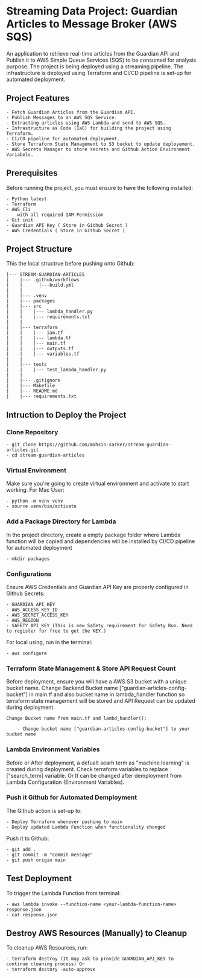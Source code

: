 # Streaming Data Project: Guardian Articles to Message Broker (AWS SQS) 

An application to retrieve real-time articles from the Guardian API and Publish it to AWS Simple Queue Services (SQS) to be consumed for analysis purpose. The project is being deployed using a streaming pipeline. The infrastructure is deployed using Terraform and CI/CD pipeline is set-up for automated deployment.

## Project Features

    - Fetch Guardian Articles from the Guardian API.
    - Publish Messages to an AWS SQS Service.
    - Extracting articles using AWS Lambda and send to AWS SQS.
    - Infrastructure as Code (IaC) for building the project using Terraform.
    - CI/CD pipeline for automated deployment.
    - Store Terraform State Management to S3 bucket to update deployement.
    - AWS Secrets Manager to store secrets and Github Action Environment Variabels.

## Prerequisites

Before running the project, you must ensure to have the following installed:

    - Python latest
    - Terraform
    - AWS Cli
        with all required IAM Permission
    - Git init
    - Guardian API Key ( Store in Github Secret )
    - AWS Credentials ( Store in Github Secret )

## Project Structure
    
This the local structrue before pushing onto Github:

    |--- STREAM-GUARDIAN-ARTICLES
    |    |--- .github/workflows
    |    |      |---build.yml
    |    |
    |    |--- .venv
    |    |--- packages
    |    |--- src
    |    |    |--- lambda_handler.py
    |    |    |--- requirements.txt
    |    |
    |    |--- terraform
    |    |    |--- iam.tf
    |    |    |--- lambda.tf
    |    |    |--- main.tf
    |    |    |--- outputs.tf
    |    |    |--- variables.tf
    |    |
    |    |--- tests
    |    |    |--- test_lambda_handler.py
    |    |
    |    |--- .gitignore
    |    |--- Makefile
    |    |--- README.md
    |    |--- requirements.txt
        


## Intruction to Deploy the Project

### Clone Repository

    - git clone https://github.com/mohsin-sarker/stream-guardian-articles.git
    - cd stream-guardian-articles

### Virtual Environment

Make sure you're going to create virtual environment and activate to start working.
For Mac User: 

    - python -m venv venv
    - source venv/bin/activate

### Add a Package Directory for Lambda

In the project directory, create a empty package folder where Lambda function will be copied and dependencies will be installed by CI/CD pipeline for automated deployment

    - mkdir packages

### Configurations

Ensure AWS Credentials and Guardian API Key are properly configured in Github Secrets:

    - GUARDIAN_API_KEY
    - AWS_ACCESS_KEY_ID
    - AWS_SECRET_ACCESS_KEY
    - AWS_REGION
    - SAFETY_API_KEY (This is new Safety requirement for Safety Run. Need to register for free to get the KEY.)

For local using, run in the terminal:

    - aws configure


### Terraform State Management & Store API Request Count

Before deployment, ensure you will have a AWS S3 bucket with a unique bucket name. Change Backend Bucket name ["guardian-articles-config-bucket"] in main.tf and also bucket name in lambda_handler function so terraform state management will be stored and API Request can be updated during deployment.

    Change Bucket name from main.tf and lambd_handler():

        - Change bucket name ["guardian-articles-config-bucket"] to your bucket name

### Lambda Environment Variables

Before or After deployment, a defualt searh term as "machine learning" is created during deployment. Check terraform variables to replace ["search_term] variable. Or It can be changed after demployment from Lambda Configuration (Environment Variables).

### Push it Github for Automated Demployment

The Github action is set-up to:

    - Deploy Terraform whenever pushing to main
    - Deploy updated Lambda Function when functionality changed

 Push it to Github:

    - git add .
    - git commit -m "commit message"
    - git push origin main


## Test Deployment

To trigger the Lambda Function from terminal:

    - aws lambda invoke --function-name <your-lambda-function-name> response.json
    - cat response.json

## Destroy AWS Resources (Manually) to Cleanup

To cleanup AWS Resources, run:

    - terraform destroy (It may ask to provide GUARDIAN_API_KEY to continue cleaning process) Or
    - terraform destory -auto-approve
